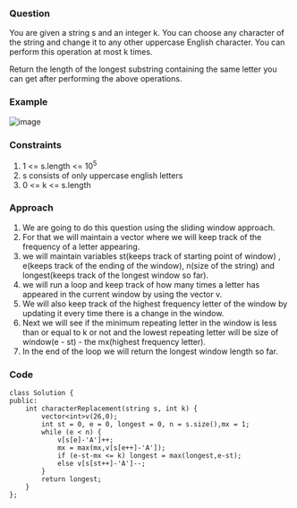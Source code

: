 **<h3>Question</h3>**

You are given a string s and an integer k. You can choose any character of the string and change it to any other uppercase English character. You can perform this operation at most k times.

Return the length of the longest substring containing the same letter you can get after performing the above operations.

**<h3>Example</h3>**

![image](https://github.com/harshy1718/DSA-Fellowship-Problems/assets/129788726/8faf1522-f73f-4821-911c-5b0ab2d96757)

**<h3>Constraints</h3>**

1. 1 <= s.length <= 10<sup>5</sup>
2. s consists of only uppercase english letters
3. 0 <= k <= s.length

**<h3>Approach</h3>**

1. We are going to do this question using the sliding window approach.
2. For that we will maintain a vector where we will keep track of the frequency of a letter appearing.
3. we will maintain variables st(keeps track of starting point of window) , e(keeps track of the ending of the window), n(size of the string) and longest(keeps track of the longest window so far).
4. we will run a loop and keep track of how many times a letter has appeared in the current window by using the vector v.
5. We will also keep track of the highest frequency letter of the window by updating it every time there is a change in the window.
6. Next we will see if the minimum repeating letter in the window is less than or equal to k or not and the lowest repeating letter will be size of window(e - st) - the mx(highest frequency letter).
7. In the end of the loop we will return the longest window length so far.

**<h3>Code</h3>**

```
class Solution {
public:
    int characterReplacement(string s, int k) {
        vector<int>v(26,0);
        int st = 0, e = 0, longest = 0, n = s.size(),mx = 1;
        while (e < n) {
            v[s[e]-'A']++;
            mx = max(mx,v[s[e++]-'A']);
            if (e-st-mx <= k) longest = max(longest,e-st);
            else v[s[st++]-'A']--;
        }
        return longest;
    }
};
```
